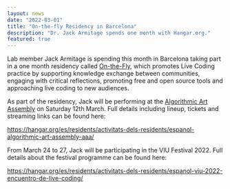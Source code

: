 ```yaml
---
layout: news
date: "2022-03-01"
title: "On-the-fly Residency in Barcelona"
description: "Dr. Jack Armitage spends one month with Hangar.org."
featured: true
---
```


Lab member Jack Armitage is spending this month in Barcelona taking part in a one month residency called <a href="https://onthefly.space/" target="_blank">On-the-Fly</a>, which promotes Live Coding practice by supporting knowledge exchange between communities, engaging with critical reflections, promoting free and open source tools and approaching live coding to new audiences.

As part of the residency, Jack will be performing at the <a href="https://aaassembly.org" target="_blank">Algorithmic Art Assembly</a> on Saturday 12th March. Full details including lineup, tickets and streaming links can be found here:

https://hangar.org/es/residents/activitats-dels-residents/espanol-algorithmic-art-assembly-aaa/

<script> import CaptionedImage from "../../components/Images/CaptionedImage.svelte" </script>

<CaptionedImage
  src="news/aaabcn.png"
  alt="Flyer for the Algorithmic Art Assembly Barcelona node."
  caption="Flyer for AAA BCN."/>

From March 24 to 27, Jack will be participating in the VIU Festival 2022. Full details about the festival programme can be found here:

https://hangar.org/es/residents/activitats-dels-residents/espanol-viu-2022-encuentro-de-live-coding/

